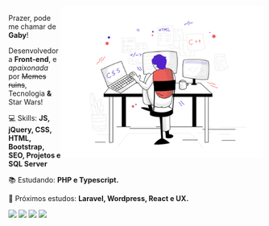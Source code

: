 <img src="image.png" min-width="400px" max-width="400px" width="400px" align="right" alt="iuricode - image">

<p align="left">
  Prazer, pode me chamar de <strong>Gaby</strong>! <br>
</p>

<p>
  Desenvolvedora <strong>Front-end</strong>, e <em>apaixonada</em> por <strike>Memes ruins</strike>, Tecnologia <strong>&</strong> Star Wars!
</p>

<p align="left">
  💻 Skills: <strong>JS, jQuery, CSS, HTML, Bootstrap, SEO, Projetos e SQL Server</strong>
</p>

<p align="left">
  📚 Estudando: <strong>PHP e Typescript.</strong>
</p>

<p align="left">
  📌 Próximos estudos: <strong>Laravel, Wordpress, React e UX.</strong>
</p>

<p align="left">

<a href="http://gabrielaribeiro.info/curriculo/" target="_blank" alt="Facebook">
<img src="https://img.shields.io/badge/-Portfolio-d39c00?style=flat-square&labelColor=d39c00&logo=Riseup&logoColor=white&link=http://gabrielaribeiro.info/curriculo/"/></a>

<a href="https://www.linkedin.com/in/gabriela-rneves" target="_blank" alt="Linkedin">
<img src="https://img.shields.io/badge/-Linkedin-blue?style=flat-square&logo=Linkedin&logoColor=white&link=https://www.linkedin.com/in/gabriela-rneves" /></a>

<a href="mailto:gabriela.rneves@outlook.com" target="_blank" alt="gabriela.rneves@outlook.com">
<img src="https://img.shields.io/badge/-Outlook-0f377f?style=flat-square&labelColor=0f377f&logo=microsoft-outlook&logoColor=white&link=gabriela.rneves@outlook.com" /></a>

<a href="https://www.facebook.com/gabriela.ribeironeves/" target="_blank" alt="Facebook">
<img src="https://img.shields.io/badge/-Facebook-4169E1?style=flat-square&labelColor=4169E1&logo=facebook&logoColor=white&link=https://www.facebook.com/gabriela.ribeironeves/"/></a>
</p>
